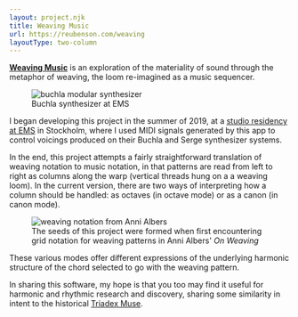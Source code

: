 ```yaml
---
layout: project.njk
title: Weaving Music
url: https://reubenson.com/weaving
layoutType: two-column
---
```

**[Weaving Music](/weaving)** is an exploration of the materiality of sound through the metaphor of weaving, the loom re-imagined as a music sequencer.

<figure class="figure-medium">
  <img src="https://reubenson-portfolio.s3.us-east-1.amazonaws.com/assets/buchla.jpg" alt="buchla modular synthesizer" class="flex-half">
  <!-- <img src="https://reubenson-portfolio.s3.us-east-1.amazonaws.com/assets/serge.jpg" alt="serge modular synthesizer" class="flex-half"> -->
  <figcaption>Buchla synthesizer at EMS</figcaption>
</figure>

I began developing this project in the summer of 2019, at a <a href="https://elektronmusikstudion.se/composers/2019/1013-reuben-son-ems-10-19-june-2019">studio residency at EMS</a> in Stockholm, where I used MIDI signals generated by this app to control voicings produced on their Buchla and Serge synthesizer systems.

In the end, this project attempts a fairly straightforward translation of weaving notation to music notation, in that patterns are read from left to right as columns along the warp (vertical threads hung on a a weaving loom). In the current version, there are two ways of interpreting how a column should be handled: as octaves (in octave mode) or as a canon (in canon mode). 

<figure class="figure-medium">
  <img src="https://reubenson-portfolio.s3.us-east-1.amazonaws.com/assets/on-weaving.jpeg" alt="weaving notation from Anni Albers" class="">
  <figcaption>The seeds of this project were formed when first encountering grid notation for weaving patterns in Anni Albers' <em>On Weaving</em></figcaption>
</figure>

These various modes offer different expressions of the underlying harmonic structure of the chord selected to go with the weaving pattern.

In sharing this software, my hope is that you too may find it useful for harmonic and rhythmic research and discovery, sharing some similarity in intent to the historical [Triadex Muse](https://till.com/articles/muse/).

<!-- <figure>
  <video width="600" height="auto">
    <source src="https://reubenson-portfolio.s3.us-east-1.amazonaws.com/assets/buchla-clip.mp4" type="video/mp4">
  </video>
  <figcaption>
    Video by the artist of the Buchla synthesizer at EMS playing a simple melody produced with <em>Weaving</em>
  </figcaption>
</figure> -->
